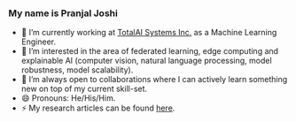### My name is Pranjal Joshi

- 🔭 I’m currently working at [TotalAI Systems Inc.](https://totalcollectr.com/) as a Machine Learning Engineer.
- 🌱 I’m interested in the area of federated learning, edge computing and explainable AI (computer vision, natural language processing, model robustness, model scalability).
- 👯 I’m always open to collaborations where I can actively learn something new on top of my current skill-set.
- 😄 Pronouns: He/His/Him.
- ⚡ My research articles can be found [here](https://scholar.google.com/citations?user=HVkPnRAAAAAJ&hl=en).

